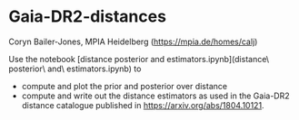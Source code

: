 # Gaia-DR2-distances

Coryn Bailer-Jones, MPIA Heidelberg (https://mpia.de/homes/calj)

Use the notebook [distance posterior and estimators.ipynb](distance\ posterior\ and\ estimators.ipynb) to 
* compute and plot the prior and posterior over distance
* compute and write out the distance estimators
as used in the Gaia-DR2 distance catalogue published in https://arxiv.org/abs/1804.10121. 
